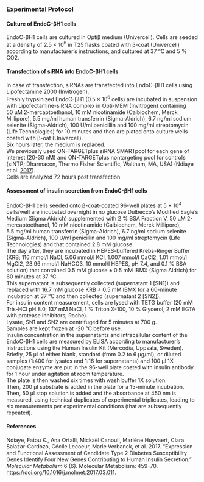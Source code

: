 ### Experimental Protocol

#### Culture of EndoC-βH1 cells

EndoC-βH1 cells are cultured in Optiβ medium (Univercell). Cells are
seeded at a density of 2.5 × 10<sup>6</sup> in T25 flasks coated with
β-coat (Univercell) according to manufacturer’s instructions, and
cultured at 37 °C and 5 % CO2.

#### Transfection of siRNA into EndoC-βH1 cells

In case of transfection, siRNAs are transfected into EndoC-βH1 cells
using Lipofectamine 2000 (Invitrogen).  
Freshly trypsinized EndoC-βH1 (0.5 × 10<sup>6</sup> cells) are incubated
in suspension with Lipofectamine-siRNA complex in Opti-MEM (Invitrogen)
containing 50 μM 2-mercaptoethanol, 10 mM nicotinamide (Calbiochem,
Merck Millipore), 5.5 mg/ml human transferrin (Sigma-Aldrich), 6.7 ng/ml
sodium selenite (Sigma-Aldrich), 100 U/ml penicillin and 100 mg/ml
streptomycin (Life Technologies) for 10 minutes and then are plated onto
culture wells coated with β-oat (Univercell).  
Six hours later, the medium is replaced.  
We previously used ON-TARGETplus siRNA SMARTpool for each gene of
interest (20-30 nM) and ON-TARGETplus nontargeting pool for controls
(siNTP; Dharmacon, Thermo Fisher Scientific, Waltham, MA, USA) (Ndiaye
et al. [2017](#ref-ndiaye_expression_2017)).  
Cells are analyzed 72 hours post transfection.

#### Assessment of insulin secretion from EndoC-βH1 cells

EndoC-βH1 cells seeded onto β-coat-coated 96-well plates at
5 × 10<sup>4</sup> cells/well are incubated overnight in no glucose
Dulbecco’s Modified Eagle’s Medium (Sigma Aldrich) supplemented with 2 %
BSA Fraction V, 50 μM 2-mercaptoethanol, 10 mM nicotinamide (Calbiochem,
Merck Millipore), 5.5 mg/ml human transferrin (Sigma-Aldrich), 6.7 ng/ml
sodium selenite (Sigma-Aldrich), 100 U/ml penicillin and 100 mg/ml
streptomycin (Life Technologies) and that contained 2.8 mM glucose.  
The day after, they are incubated in HEPES-buffered Krebs-Ringer Buffer
(KRB; 116 mmol/l NaCl, 5.06 mmol/l KCl, 1.007 mmol/l CaCl2, 1.01 mmol/l
MgCl2, 23.96 mmol/l NaHCO3, 10 mmol/l HEPES, pH 7.4, and 0.1 % BSA
solution) that contained 0.5 mM glucose ± 0.5 mM IBMX (Sigma Aldrich)
for 60 minutes at 37 °C.  
This supernatant is subsequently collected (supernatant 1 \[SN1\]) and
replaced with 16.7 mM glucose KRB ± 0.5 mM IBMX for a 60-minute
incubation at 37 °C and then collected (supernatant 2 \[SN2\]).  
For insulin content measurement, cells are lysed with TETG buffer (20 mM
Tris-HCl pH 8.0, 137 mM NaCl, 1 % Triton X-100, 10 % Glycerol, 2 mM EGTA
with protease inhibitors; Roche).  
Lysate, SN1 and SN2 are centrifuged for 5 minutes at 700 g.  
Samples are kept frozen at -20 °C before use.  
Insulin concentration in the supernatants and intracellular content of
the EndoC-βH1 cells are measured by ELISA according to manufacturer’s
instructions using the Human Insulin Kit (Mercodia, Uppsala, Sweden).  
Briefly, 25 µl of either blank, standard (from 0.2 to 6 µg/ml), or
diluted samples (1:400 for lysates and 1:16 for supernatants) and 100 µl
1X conjugate enzyme are put in the 96-well plate coated with insulin
antibody for 1 hour under agitation at room temperature.  
The plate is then washed six times with wash buffer 1X solution.  
Then, 200 µl substrate is added in the plate for a 15-minute
incubation.  
Then, 50 µl stop solution is added and the absorbance at 450 nm is
measured, using technical duplicates of experimental triplicates,
leading to six measurements per experimental conditions (that are
subsequently repeated).

#### References

Ndiaye, Fatou K., Ana Ortalli, Mickaël Canouil, Marlène Huyvaert, Clara
Salazar-Cardozo, Cécile Lecoeur, Marie Verbanck, et al. 2017.
“Expression and Functional Assessment of Candidate Type 2 Diabetes
Susceptibility Genes Identify Four New Genes Contributing to Human
Insulin Secretion.” *Molecular Metabolism* 6 (6). Molecular Metabolism:
459–70. <https://doi.org/10.1016/j.molmet.2017.03.011>.
